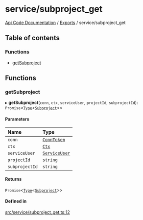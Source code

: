 # service/subproject\_get
 
[Api Code Documentation](../README.md) / [Exports](../modules.md) / service/subproject\_get

## Table of contents

### Functions

- [getSubproject](service_subproject_get.md#getsubproject)

## Functions

### getSubproject

▸ **getSubproject**(`conn`, `ctx`, `serviceUser`, `projectId`, `subprojectId`): `Promise`\<[`Type`](result.md#type)\<[`Subproject`](../interfaces/service_domain_workflow_subproject.Subproject.md)\>\>

#### Parameters

| Name | Type |
| :------ | :------ |
| `conn` | [`ConnToken`](service_conn.md#conntoken) |
| `ctx` | [`Ctx`](../interfaces/lib_ctx.Ctx.md) |
| `serviceUser` | [`ServiceUser`](../interfaces/service_domain_organization_service_user.ServiceUser.md) |
| `projectId` | `string` |
| `subprojectId` | `string` |

#### Returns

`Promise`\<[`Type`](result.md#type)\<[`Subproject`](../interfaces/service_domain_workflow_subproject.Subproject.md)\>\>

#### Defined in

[src/service/subproject_get.ts:12](https://github.com/openkfw/TruBudget/blob/40b449a/api/src/service/subproject_get.ts#L12)
